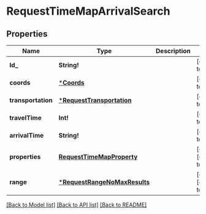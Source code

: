 # RequestTimeMapArrivalSearch

## Properties
Name | Type | Description | Notes
------------ | ------------- | ------------- | -------------
**Id_** | **String!** |  | [default to null]
**coords** | [***Coords**](Coords.md) |  | [default to null]
**transportation** | [***RequestTransportation**](RequestTransportation.md) |  | [default to null]
**travelTime** | **Int!** |  | [default to null]
**arrivalTime** | **String!** |  | [default to null]
**properties** | [**RequestTimeMapProperty**](RequestTimeMapProperty.md) |  | [optional] [default to null]
**range** | [***RequestRangeNoMaxResults**](RequestRangeNoMaxResults.md) |  | [optional] [default to null]

[[Back to Model list]](../README.md#documentation-for-models) [[Back to API list]](../README.md#documentation-for-api-endpoints) [[Back to README]](../README.md)


